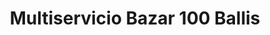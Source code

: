 ---
title: "Multiservicio Bazar 100 Ballis"
url: /velez-de-benaudalla/multiservicio-bazar-100-ballis/
shop: Lebensmittel
---
